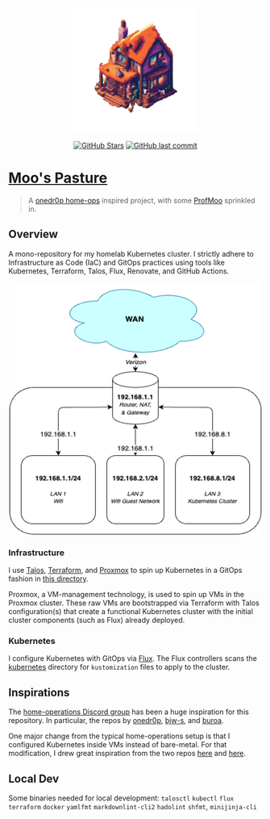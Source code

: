 <!-- markdownlint-disable MD041 -->
<p align="center">
  <img src="./docs/repo.png" alt="diagram" width="250" height="250">
</p>

<div align="center">

[![GitHub Stars](https://img.shields.io/github/stars/ProfMoo/home.svg?color=3498DB)](https://github.com/ProfMoo/home/stargazers) [![GitHub last commit](https://img.shields.io/github/last-commit/ProfMoo/home?color=purple&style=flat-square)](https://github.com/ProfMoo/home/commits/main)

</div>

# [Moo's Pasture](https://github.com/ProfMoo/home)

> A [onedr0p home-ops](https://github.com/onedr0p/home-ops) inspired project, with some [ProfMoo](https://github.com/ProfMoo) sprinkled in.

## Overview

A mono-repository for my homelab Kubernetes cluster. I strictly adhere to Infrastructure as Code (IaC) and GitOps practices using tools like Kubernetes, Terraform, Talos, Flux, Renovate, and GitHub Actions.

<p align="center">
  <img src="./docs/diagram.drawio.png" alt="diagram" width="500" height="500">
</p>

### Infrastructure

I use [Talos](https://github.com/siderolabs/talos), [Terraform](https://github.com/hashicorp/terraform), and [Proxmox](https://github.com/proxmox) to spin up Kubernetes in a GitOps fashion in [this directory](./infrastructure).

Proxmox, a VM-management technology, is used to spin up VMs in the Proxmox cluster. These raw VMs are bootstrapped via Terraform with Talos configuration(s) that create a functional Kubernetes cluster with the initial cluster components (such as Flux) already deployed.

### Kubernetes

I configure Kubernetes with GitOps via [Flux](https://github.com/fluxcd/flux2). The Flux controllers scans the [kubernetes](./kubernetes/) directory for `kustomization` files to apply to the cluster.

## Inspirations

The [home-operations Discord group](https://discord.gg/home-operations) has been a huge inspiration for this repository. In particular, the repos by [onedr0p](https://github.com/onedr0p/home-ops), [bjw-s](https://github.com/bjw-s/home-ops), and [buroa](https://github.com/buroa/k8s-gitops).

One major change from the typical home-operations setup is that I configured Kubernetes inside VMs instead of bare-metal. For that modification, I drew great inspiration from the two repos [here](https://github.com/zimmertr/TJs-Kubernetes-Service) and [here](https://github.com/kubebn/talos-proxmox-kaas).

## Local Dev

Some binaries needed for local development: `talosctl` `kubectl` `flux` `terraform` `docker` `yamlfmt` `markdownlint-cli2` `hadolint` `shfmt`, `minijinja-cli`
